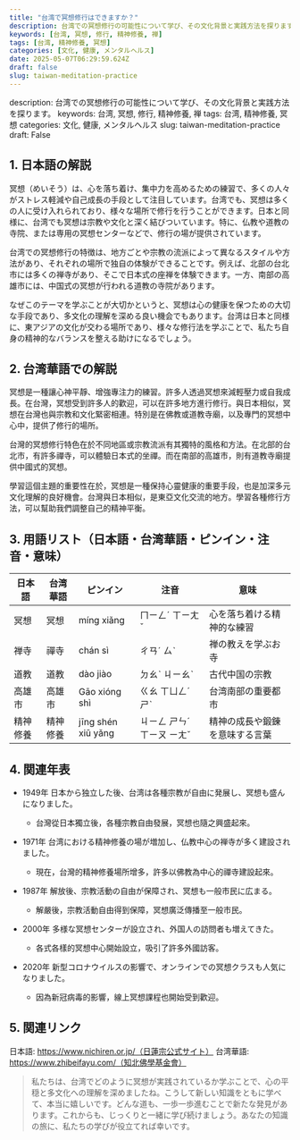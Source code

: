 ```yaml
---
title: "台湾で冥想修行はできますか？"
description: 台湾での冥想修行の可能性について学び、その文化背景と実践方法を探ります。
keywords: [台湾, 冥想, 修行, 精神修養, 禅]
tags: [台湾, 精神修養, 冥想]
categories: [文化, 健康, メンタルヘルス]
date: 2025-05-07T06:29:59.624Z
draft: false
slug: taiwan-meditation-practice
---
```


description: 台湾での冥想修行の可能性について学び、その文化背景と実践方法を探ります。
keywords: 台湾, 冥想, 修行, 精神修養, 禅
tags: 台湾, 精神修養, 冥想
categories: 文化, 健康, メンタルヘルス
slug: taiwan-meditation-practice
draft: False

## 1. 日本語の解説

冥想（めいそう）は、心を落ち着け、集中力を高めるための練習で、多くの人々がストレス軽減や自己成長の手段として注目しています。台湾でも、冥想は多くの人に受け入れられており、様々な場所で修行を行うことができます。日本と同様に、台湾でも冥想は宗教や文化と深く結びついています。特に、仏教や道教の寺院、または専用の冥想センターなどで、修行の場が提供されています。

台湾での冥想修行の特徴は、地方ごとや宗教の流派によって異なるスタイルや方法があり、それぞれの場所で独自の体験ができることです。例えば、北部の台北市には多くの禅寺があり、そこで日本式の座禅を体験できます。一方、南部の高雄市には、中国式の冥想が行われる道教の寺院があります。

なぜこのテーマを学ぶことが大切かというと、冥想は心の健康を保つための大切な手段であり、多文化の理解を深める良い機会でもあります。台湾は日本と同様に、東アジアの文化が交わる場所であり、様々な修行法を学ぶことで、私たち自身の精神的なバランスを整える助けになるでしょう。

## 2. 台湾華語での解説

冥想是一種讓心神平靜、增強專注力的練習。許多人透過冥想來減輕壓力或自我成長。在台灣，冥想受到許多人的歡迎，可以在許多地方進行修行。與日本相似，冥想在台灣也與宗教和文化緊密相連。特別是在佛教或道教寺廟，以及專門的冥想中心中，提供了修行的場所。

台灣的冥想修行特色在於不同地區或宗教流派有其獨特的風格和方法。在北部的台北市，有許多禪寺，可以體驗日本式的坐禪。而在南部的高雄市，則有道教寺廟提供中國式的冥想。

學習這個主題的重要性在於，冥想是一種保持心靈健康的重要手段，也是加深多元文化理解的良好機會。台灣與日本相似，是東亞文化交流的地方。學習各種修行方法，可以幫助我們調整自己的精神平衡。

## 3. 用語リスト（日本語・台湾華語・ピンイン・注音・意味）

| 日本語     | 台湾華語      | ピンイン    | 注音       | 意味                         |
|------------|---------------|------------|-----------|----------------------------|
| 冥想       | 冥想          | míng xiǎng  | ㄇㄧㄥˊ ㄒㄧㄤˇ | 心を落ち着ける精神的な練習     |
| 禅寺       | 禪寺           | chán sì    | ㄔㄢˊ ㄙˋ  | 禅の教えを学ぶお寺             |
| 道教       | 道教           | dào jiào   | ㄉㄠˋ ㄐㄧㄠˋ | 古代中国の宗教               |
| 高雄市     | 高雄市         | Gāo xióng shì | ㄍㄠ ㄒㄩㄥˊ ㄕˋ | 台湾南部の重要都市            |
| 精神修養   | 精神修養       | jīng shén xiū yǎng | ㄐㄧㄥ ㄕㄣˊ ㄒㄧㄡ ㄧㄤˇ | 精神の成長や鍛錬を意味する言葉  |

## 4. 関連年表

- 1949年 日本から独立した後、台湾は各種宗教が自由に発展し、冥想も盛んになりました。
  - 台灣從日本獨立後，各種宗教自由發展，冥想也隨之興盛起來。

- 1971年 台湾における精神修養の場が増加し、仏教中心の禅寺が多く建設されました。
  - 現在，台灣的精神修養場所增多，許多以佛教為中心的禪寺建設起來。

- 1987年 解放後、宗教活動の自由が保障され、冥想も一般市民に広まる。
  - 解嚴後，宗教活動自由得到保障，冥想廣泛傳播至一般市民。

- 2000年 多様な冥想センターが設立され、外国人の訪問者も増えてきた。
  - 各式各樣的冥想中心開始設立，吸引了許多外國訪客。

- 2020年 新型コロナウイルスの影響で、オンラインでの冥想クラスも人気になりました。
  - 因為新冠病毒的影響，線上冥想課程也開始受到歡迎。

## 5. 関連リンク

日本語: https://www.nichiren.or.jp/（日蓮宗公式サイト）
台湾華語: https://www.zhibeifayu.com/（知北佛學基金會）

> 私たちは、台湾でどのように冥想が実践されているか学ぶことで、心の平穏と多文化への理解を深めましたね。こうして新しい知識をともに学べて、本当に嬉しいです。どんな道も、一歩一歩進むことで新たな発見があります。これからも、じっくりと一緒に学び続けましょう。あなたの知識の旅に、私たちの学びが役立てれば幸いです。